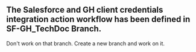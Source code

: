 ## The Salesforce and GH client credentials integration action workflow has been defined in SF-GH_TechDoc Branch. 
Don't work on that branch. Create a new branch and work on it.
